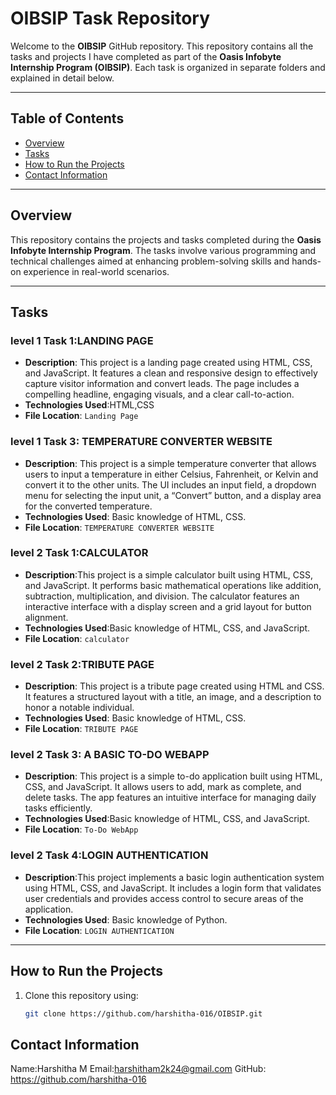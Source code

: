 # OIBSIP Task Repository

Welcome to the **OIBSIP** GitHub repository. This repository contains all the tasks and projects I have completed as part of the **Oasis Infobyte Internship Program (OIBSIP)**. Each task is organized in separate folders and explained in detail below.

---

## Table of Contents

- [Overview](#overview)
- [Tasks](#tasks)
- [How to Run the Projects](#how-to-run-the-projects)
- [Contact Information](#contact-information)

---

## Overview

This repository contains the projects and tasks completed during the **Oasis Infobyte Internship Program**. The tasks involve various programming and technical challenges aimed at enhancing problem-solving skills and hands-on experience in real-world scenarios.

---

## Tasks

### level 1 Task 1:LANDING PAGE
- **Description**: This project is a landing page created using HTML, CSS, and JavaScript. It features a clean and responsive design to effectively capture visitor information and convert leads. The page includes a compelling headline, engaging visuals, and a clear call-to-action.
- **Technologies Used**:HTML,CSS
- **File Location**: `Landing Page`

###  level 1 Task 3: TEMPERATURE CONVERTER WEBSITE
- **Description**: This project is a simple temperature converter that allows users to input a temperature in either Celsius, Fahrenheit, or Kelvin and convert it to the other units. The UI includes an input field, a dropdown menu for selecting the input unit, a “Convert” button, and a display area for the converted temperature.
- **Technologies Used**: Basic knowledge of HTML, CSS.
- **File Location**: `TEMPERATURE CONVERTER WEBSITE`

###  level 2 Task 1:CALCULATOR
- **Description**:This project is a simple calculator built using HTML, CSS, and JavaScript. It performs basic mathematical operations like addition, subtraction, multiplication, and division. The calculator features an interactive interface with a display screen and a grid layout for button alignment.
- **Technologies Used**:Basic knowledge of HTML, CSS, and JavaScript.
- **File Location**: `calculator`

###  level 2 Task 2:TRIBUTE PAGE
- **Description**: This project is a tribute page created using HTML and CSS. It features a structured layout with a title, an image, and a description to honor a notable individual.
- **Technologies Used**: Basic knowledge of HTML, CSS.
- **File Location**: `TRIBUTE PAGE`

###  level 2 Task 3: A BASIC TO-DO WEBAPP
- **Description**: This project is a simple to-do application built using HTML, CSS, and JavaScript. It allows users to add, mark as complete, and delete tasks. The app features an intuitive interface for managing daily tasks efficiently.
- **Technologies Used**:Basic knowledge of HTML, CSS, and JavaScript.
- **File Location**: `To-Do WebApp`

###  level 2 Task 4:LOGIN AUTHENTICATION
- **Description**:This project implements a basic login authentication system using HTML, CSS, and JavaScript. It includes a login form that validates user credentials and provides access control to secure areas of the application.
- **Technologies Used**: Basic knowledge of Python.
- **File Location**: `LOGIN AUTHENTICATION`

---

## How to Run the Projects

1. Clone this repository using:
   ```bash
   git clone https://github.com/harshitha-016/OIBSIP.git
## Contact Information
Name:Harshitha M
Email:harshitham2k24@gmail.com
GitHub: https://github.com/harshitha-016
